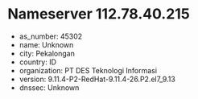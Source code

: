 # Nameserver 112.78.40.215

* as_number: 45302
* name: Unknown
* city: Pekalongan
* country: ID
* organization: PT DES Teknologi Informasi
* version: 9.11.4-P2-RedHat-9.11.4-26.P2.el7_9.13
* dnssec: Unknown
